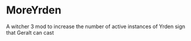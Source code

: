 # MoreYrden
A witcher 3 mod to increase the number of active instances of Yrden sign that Geralt can cast
